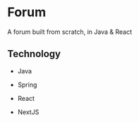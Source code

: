 # Forum
A forum built from scratch, in Java &amp; React


## Technology
* Java
* Spring

* React
* NextJS
